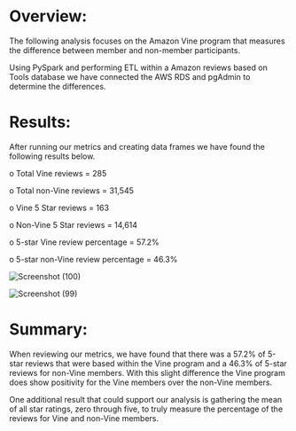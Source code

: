 # Overview:

The following analysis focuses on the Amazon Vine program that measures the difference between member and non-member participants. 

Using PySpark and performing ETL within a Amazon reviews based on Tools database we have connected the AWS RDS and pgAdmin to determine the differences. 

# Results: 

After running our metrics and creating data frames we have found the following results below.

o	Total Vine reviews = 285

o	Total non-Vine reviews = 31,545

o	Vine 5 Star reviews = 163

o	Non-Vine 5 Star reviews = 14,614

o	5-star Vine review percentage = 57.2%

o	5-star non-Vine review percentage = 46.3%

![Screenshot (100)](https://user-images.githubusercontent.com/81484054/128611876-69b75d08-df10-436f-a48e-289e76084182.png)

![Screenshot (99)](https://user-images.githubusercontent.com/81484054/128611915-a754cb55-13d1-453e-ad01-274708bdf845.png)


# Summary: 

When reviewing our metrics, we have found that there was a 57.2% of 5-star reviews that were based within the Vine program and a 46.3% of 5-star reviews for non-Vine members. With this slight difference the Vine program does show positivity for the Vine members over the non-Vine members. 

One additional result that could support our analysis is gathering the mean of all star ratings, zero through five, to truly measure the percentage of the reviews for Vine and non-Vine members.
